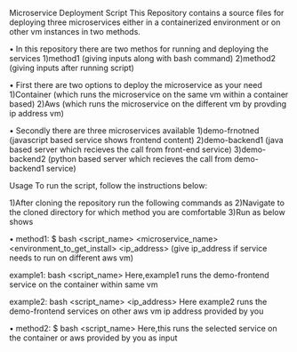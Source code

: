 Microservice Deployment Script
This Repository contains a source files for deploying three microservices either in a containerized environment or on other vm instances in two methods.

• In this repository there are two methos for running and deploying the services
  1)method1 (giving inputs along with bash command)
  2)method2 (giving inputs after running script)

• First there are two options to deploy the microservice as your need
  1)Container (which runs the microservice on the same vm within a container based)
  2)Aws (which runs the microservice on the different vm by provding ip address vm)

• Secondly there are three microservices available
  1)demo-frnotned (javascript based service shows frontend content)
  2)demo-backend1 (java based server which recieves the call from front-end service)
  3)demo-backend2 (python based server which recieves the call from demo-backend1 service)

Usage
To run the script, follow the instructions below:

1)After cloning the repository run the following commands as
2)Navigate to the cloned directory for which method you are comfortable
3)Run as below shows

• method1:
  $ bash <script_name> <microservice_name> <environment_to_get_install> <ip_address> (give ip_address if service needs to run on different aws vm) 

example1: bash <script_name> <demo-frontend> <container>
Here,example1 runs the demo-frontend service on the container within same vm

example2: bash <script_name> <demo-frontend> <aws> <ip_address>
Here example2 runs the demo-frontend services on other aws vm ip address provided by you

• method2:
  $ bash <script_name>
Here,this runs the selected service on the container or aws provided by you as input

